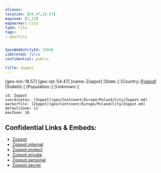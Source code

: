```yaml
---
aliases: 
location: [54.47,18.57]
mapzoom: [7,12] 
mapmarker: city 
type: City
tags:
- geo/City


SpocWebEntityId: 35848
isDeleted: false
confidential: public

title: Zoppot
---
```

[geo-lon::18.57]
[geo-lat::54.47]
[name::Zoppot]
[State::]
[Country::[Poland](geo/Continent/Europe/Poland.md)]
[StateId::]
[Population::]
[Unknown::]


```leaflet
id: Zoppot
coordinates: [Zoppot](geo/Continent/Europe/Poland/City/Zoppot.md)
markerFile: [Zoppot](geo/Continent/Europe/Poland/City/Zoppot.md)
defaultZoom: 11 
maxZoom: 18
```


## Confidential Links & Embeds: 
- [Zoppot](../../../../../../_public/geo/Continent/Europe/Poland/City/Zoppot.md) 
- [Zoppot.internal](../../../../../../_internal/geo/Continent/Europe/Poland/City/Zoppot.internal.md) 
- [Zoppot.protect](../../../../../../_protect/geo/Continent/Europe/Poland/City/Zoppot.protect.md) 
- [Zoppot.private](../../../../../../_private/geo/Continent/Europe/Poland/City/Zoppot.private.md) 
- [Zoppot.personal](../../../../../../_personal/geo/Continent/Europe/Poland/City/Zoppot.personal.md) 
- [Zoppot.secret](../../../../../../_secret/geo/Continent/Europe/Poland/City/Zoppot.secret.md) 
